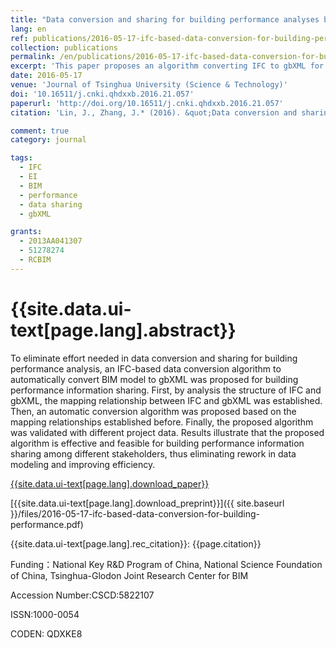 ```yaml
---
title: "Data conversion and sharing for building performance analyses based on IFC"
lang: en
ref: publications/2016-05-17-ifc-based-data-conversion-for-building-performance
collection: publications
permalink: /en/publications/2016-05-17-ifc-based-data-conversion-for-building-performance
excerpt: 'This paper proposes an algorithm converting IFC to gbXML for building performance analyses'
date: 2016-05-17
venue: 'Journal of Tsinghua University (Science & Technology)'
doi: '10.16511/j.cnki.qhdxxb.2016.21.057'
paperurl: 'http://doi.org/10.16511/j.cnki.qhdxxb.2016.21.057'
citation: 'Lin, J., Zhang, J.* (2016). &quot;Data conversion and sharing for building performance analyses based on IFC&quot; <i>Journal of Tsinghua University (Science & Technology)</i>. 56(9): 997-1002. doi: 10.16511/j.cnki.qhdxxb.2016.21.057 (in Chinese)'

comment: true
category: journal

tags: 
  - IFC
  - EI
  - BIM
  - performance
  - data sharing
  - gbXML

grants:
  - 2013AA041307
  - 51278274
  - RCBIM
---
```



{{site.data.ui-text[page.lang].abstract}}
====

To eliminate effort needed in data conversion and sharing for building performance analysis, an IFC-based data conversion algorithm to automatically convert BIM model to gbXML was proposed for building performance information sharing. First, by analysis the structure of IFC and gbXML, the mapping relationship between IFC and gbXML was established. Then, an automatic conversion algorithm was proposed based on the mapping relationships established before. Finally, the proposed algorithm was validated with different project data. Results illustrate that the proposed algorithm is effective and feasible for building performance information sharing among different stakeholders, thus eliminating rework in data modeling and improving efficiency.

[{{site.data.ui-text[page.lang].download_paper}}](http://doi.org/10.16511/j.cnki.qhdxxb.2016.21.057)

[{{site.data.ui-text[page.lang].download_preprint}}]({{ site.baseurl }}/files/2016-05-17-ifc-based-data-conversion-for-building-performance.pdf)

{{site.data.ui-text[page.lang].rec_citation}}: {{page.citation}}

Funding：National Key R&D Program of China, National Science Foundation of China, Tsinghua-Glodon Joint Research Center for BIM

Accession Number:CSCD:5822107

ISSN:1000-0054

CODEN: QDXKE8